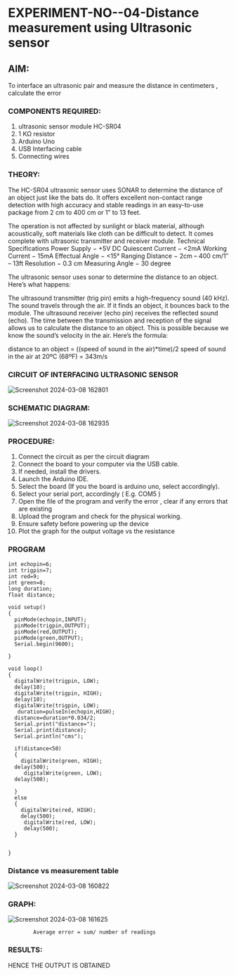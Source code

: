 # EXPERIMENT-NO--04-Distance measurement using Ultrasonic sensor

## AIM: 
To interface an ultrasonic pair and measure the distance in centimeters , calculate the error
 
### COMPONENTS REQUIRED:
1.	ultrasonic sensor module HC-SR04
2.	1 KΩ resistor 
3.	Arduino Uno 
4.	USB Interfacing cable 
5.	Connecting wires 


### THEORY: 
The HC-SR04 ultrasonic sensor uses SONAR to determine the distance of an object just like the bats do. It offers excellent non-contact range detection with high accuracy and stable readings in an easy-to-use package from 2 cm to 400 cm or 1” to 13 feet.

The operation is not affected by sunlight or black material, although acoustically, soft materials like cloth can be difficult to detect. It comes complete with ultrasonic transmitter and receiver module.
Technical Specifications
Power Supply − +5V DC
Quiescent Current − <2mA
Working Current − 15mA
Effectual Angle − <15°
Ranging Distance − 2cm – 400 cm/1″ – 13ft
Resolution − 0.3 cm
Measuring Angle − 30 degree

The ultrasonic sensor uses sonar to determine the distance to an object. Here’s what happens:

The ultrasound transmitter (trig pin) emits a high-frequency sound (40 kHz).
The sound travels through the air. If it finds an object, it bounces back to the module.
The ultrasound receiver (echo pin) receives the reflected sound (echo).
The time between the transmission and reception of the signal allows us to calculate the distance to an object. This is possible because we know the sound’s velocity in the air. Here’s the formula:

distance to an object = ((speed of sound in the air)*time)/2
speed of sound in the air at 20ºC (68ºF) = 343m/s

### CIRCUIT OF INTERFACING ULTRASONIC SENSOR 


![Screenshot 2024-03-08 162801](https://github.com/RAGULRAAJAN/Experiment--04-Interfacing-digital-output-with-arduino-ultrasonic-sensor/assets/147473144/ebed432f-fc58-475c-b8a4-84bb9d0a31ec)

### SCHEMATIC DIAGRAM:
![Screenshot 2024-03-08 162935](https://github.com/RAGULRAAJAN/Experiment--04-Interfacing-digital-output-with-arduino-ultrasonic-sensor/assets/147473144/972342bc-6158-44ea-a477-0fcd0d061b80)



### PROCEDURE:
1.	Connect the circuit as per the circuit diagram 
2.	Connect the board to your computer via the USB cable.
3.	If needed, install the drivers.
4.	Launch the Arduino IDE.
5.	Select the board (If you the board is arduino uno, select accordingly).
6.	Select your serial port, accordingly ( E.g. COM5 )
7.	Open the file of the program  and verify the error , clear if any errors that are existing 
8.	Upload the program and check for the physical working. 
9.	Ensure safety before powering up the device 
10.	Plot the graph for the output voltage vs the resistance 


### PROGRAM 
```
int echopin=6;
int trigpin=7;
int red=9;
int green=8;
long duration;
float distance;

void setup()
{
  pinMode(echopin,INPUT);
  pinMode(trigpin,OUTPUT);
  pinMode(red,OUTPUT);
  pinMode(green,OUTPUT);
  Serial.begin(9600);
  
}

void loop()
{
  digitalWrite(trigpin, LOW);
  delay(10);
  digitalWrite(trigpin, HIGH);
  delay(10); 
  digitalWrite(trigpin, LOW);
   duration=pulseIn(echopin,HIGH);
  distance=duration*0.034/2;
  Serial.print("distance=");
  Serial.print(distance);
  Serial.println("cms");
  
  if(distance<50)
  {
    digitalWrite(green, HIGH);
  delay(500); 
     digitalWrite(green, LOW);
  delay(500);
    
  }
  else
  {
    digitalWrite(red, HIGH);
    delay(500); 
     digitalWrite(red, LOW);
     delay(500);
  }
  
  
}
```





### Distance vs measurement table 

			
 
			
			
			

![Screenshot 2024-03-08 160822](https://github.com/RAGULRAAJAN/Experiment--04-Interfacing-digital-output-with-arduino-ultrasonic-sensor/assets/147473144/ccb7caab-658e-4f97-913c-d061e4e77b4e)

### GRAPH:
![Screenshot 2024-03-08 161625](https://github.com/RAGULRAAJAN/Experiment--04-Interfacing-digital-output-with-arduino-ultrasonic-sensor/assets/147473144/1bddc763-69a1-4312-9d57-97c4ebbbe443)

			
			
			
			
			
			Average error = sum/ number of readings 
 








### RESULTS:
HENCE THE OUTPUT IS OBTAINED



 
